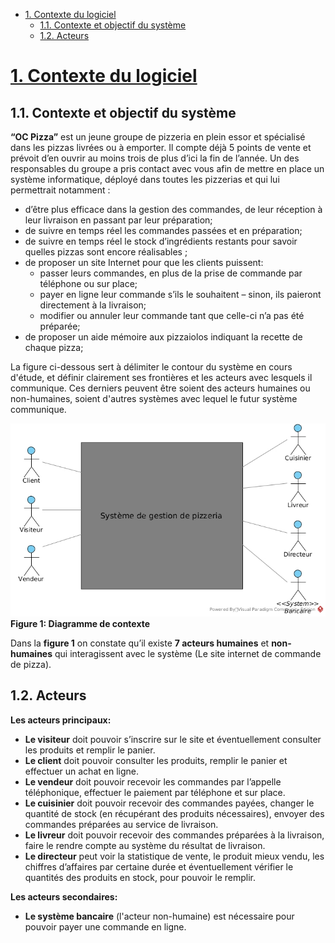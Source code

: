 <!-- MarkdownTOC levels="1,2" autolink="true" autoanchor="false" -->

- [1. Contexte du logiciel](#1-contexte-du-logiciel)
	- [1.1. Contexte et objectif du système](#11-contexte-et-objectif-du-syst%C3%A8me)
	- [1.2. Acteurs](#12-acteurs)

<!-- /MarkdownTOC -->


# [1. Contexte du logiciel](#1-contexte-du-logiciel)

## 1.1. Contexte et objectif du système

**“OC Pizza”** est un jeune groupe de pizzeria en plein essor et spécialisé dans les pizzas livrées ou à emporter. Il compte déjà 5 points de vente et prévoit d’en ouvrir au moins trois de plus d’ici la fin de l’année. Un des responsables du groupe a pris contact avec vous afin de mettre en place un système informatique, déployé dans toutes les pizzerias et qui lui permettrait notamment :

- d’être plus efficace dans la gestion des commandes, de leur réception à leur livraison en passant par leur préparation;
- de suivre en temps réel les commandes passées et en préparation;
- de suivre en temps réel le stock d’ingrédients restants pour savoir quelles pizzas sont encore réalisables ;
- de proposer un site Internet pour que les clients puissent:
  - passer leurs commandes, en plus de la prise de commande par téléphone ou sur place;
  - payer en ligne leur commande s’ils le souhaitent – sinon, ils paieront directement à la livraison;
  - modifier ou annuler leur commande tant que celle-ci n’a pas été préparée;
- de proposer un aide mémoire aux pizzaiolos indiquant la recette de chaque pizza;

La figure ci-dessous sert à délimiter le contour du système en cours d'étude, et définir clairement ses frontières et les acteurs avec lesquels il communique. Ces derniers peuvent être soient des acteurs humaines ou non-humaines, soient d'autres systèmes avec lequel le futur système communique.

![Figure 1: Diagramme de contexte]  
**Figure 1: Diagramme de contexte**

Dans la **figure 1** on constate qu’il existe **7 acteurs humaines** et **non-humaines** qui interagissent avec le système (Le site internet de commande de pizza).

## 1.2. Acteurs

**Les acteurs principaux:**

- **Le visiteur** doit pouvoir s’inscrire sur le site et éventuellement consulter les produits et remplir le panier.
- **Le client** doit pouvoir consulter les produits, remplir le panier et effectuer un achat en ligne.
- **Le vendeur** doit pouvoir recevoir les commandes par l’appelle téléphonique, effectuer le paiement par téléphone et sur place.
- **Le cuisinier** doit pouvoir recevoir des commandes payées, changer le quantité de stock (en récupérant des produits nécessaires), envoyer des commandes préparées au service de livraison.
- **Le livreur** doit pouvoir recevoir des commandes préparées à la livraison, faire le rendre compte au système du résultat de livraison.
- **Le directeur** peut voir la statistique de vente, le produit mieux vendu, les chiffres d’affaires par certaine durée et éventuellement vérifier le quantités des produits en stock, pour pouvoir le remplir.

**Les acteurs secondaires:**

- **Le système bancaire** (l'acteur non-humaine) est nécessaire pour pouvoir payer une commande en ligne.





[Figure 1: Diagramme de contexte]: https://raw.githubusercontent.com/kacetal/Projet_4_Specification_fonctionnelles/master/diagrammes/diagramme_de_context.jpg	"Figure 1: Diagramme de contexte"

